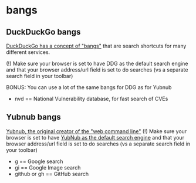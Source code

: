 # bangs


## DuckDuckGo bangs
[DuckDuckGo has a concept of "bangs"](https://duckduckgo.com/bang) that are search shortcuts for many different services.

(!) Make sure your browser is set to have DDG as the default search engine and that your browser address/url field is set to do searches (vs a separate search field in your toolbar)

BONUS: You can use a lot of the same bangs for DDG as for Yubnub

* nvd == National Vulnerability database, for fast search of CVEs


## Yubnub bangs
[Yubnub, the original creator of the "web command line"](https://jonaquino.blogspot.com/2005/06/yubnub-my-entry-for-rails-day-24-hour.html)
(!) Make sure your browser is set to have [YubNub as the default search engine](https://yubnub.org/documentation/describe_installation) and that your browser address/url field is set to do searches (vs a separate search field in your toolbar)

* g == Google search
* gi == Google Image search
* github or gh == GitHub search
